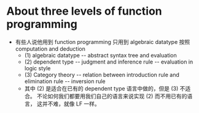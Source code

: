 # About three levels of function programming

- 有些人说他用到 function programming 只用到 algebraic datatype
  按照 computation and deduction
  - (1) algebraic datatype -- abstract syntax tree and evaluation
  - (2) dependent type -- judgment and inference rule -- evaluation in logic style
  - (3) Category theory -- relation between introduction rule and elimination rule -- inversion rule
  - 其中 (2) 是适合在已有的 dependent type 语言中做的，但是 (3) 不适合。
    不论如何我们都要用我们自己的语言来说实现 (2) 而不用已有的语言，
    这并不难，就像 LF 一样。
